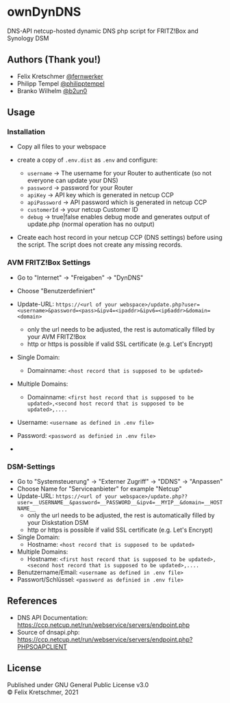 # ownDynDNS
DNS-API netcup-hosted dynamic DNS php script for FRITZ!Box and Synology DSM 

## Authors (Thank you!)
* Felix Kretschmer [@fernwerker](https://github.com/fernwerker)
* Philipp Tempel [@philipptempel](https://github.com/philipptempel)
* Branko Wilhelm [@b2un0](https://github.com/b2un0)

## Usage
### Installation
* Copy all files to your webspace
* create a copy of `.env.dist` as `.env` and configure:
  * `username` -> The username for your Router to authenticate (so not everyone can update your DNS)
  * `password` -> password for your Router
  * `apiKey` -> API key which is generated in netcup CCP
  * `apiPassword` -> API password which is generated in netcup CCP
  * `customerId` -> your netcup Customer ID
  * `debug` -> true|false enables debug mode and generates output of update.php (normal operation has no output)
  
* Create each host record in your netcup CCP (DNS settings) before using the script. The script does not create any missing records.

### AVM FRITZ!Box Settings
* Go to "Internet" -> "Freigaben" -> "DynDNS"
* Choose "Benutzerdefiniert"
* Update-URL: `https://<url of your webspace>/update.php?user=<username>&password=<pass>&ipv4=<ipaddr>&ipv6=<ip6addr>&domain=<domain>`
  * only the url needs to be adjusted, the rest is automatically filled by your AVM FRITZ!Box
  * http or https is possible if valid SSL certificate (e.g. Let's Encrypt)
* Single Domain:
  * Domainname: `<host record that is supposed to be updated>`
* Multiple Domains:
  * Domainname: `<first host record that is supposed to be updated>,<second host record that is supposed to be updated>,....`
* Username: `<username as defined in .env file>`
* Password: `<password as definied in .env file>`

* 
### DSM-Settings
* Go to "Systemsteuerung" -> "Externer Zugriff" -> "DDNS" -> "Anpassen"
* Choose Name for "Serviceanbieter" for example "Netcup"
* Update-URL: `https://<url of your webspace>/update.php??user=__USERNAME__&password=__PASSWORD__&ipv4=__MYIP__&domain=__HOSTNAME__`
  * only the url needs to be adjusted, the rest is automatically filled by your Diskstation DSM
  * http or https is possible if valid SSL certificate (e.g. Let's Encrypt)
* Single Domain:
  * Hostname: `<host record that is supposed to be updated>`
* Multiple Domains:
  * Hostname: `<first host record that is supposed to be updated>,<second host record that is supposed to be updated>,....`
* Benutzername/Email: `<username as defined in .env file>`
* Passwort/Schlüssel: `<password as definied in .env file>`


## References
* DNS API Documentation: https://ccp.netcup.net/run/webservice/servers/endpoint.php
* Source of dnsapi.php: https://ccp.netcup.net/run/webservice/servers/endpoint.php?PHPSOAPCLIENT

## License
Published under GNU General Public License v3.0  
&copy; Felix Kretschmer, 2021

